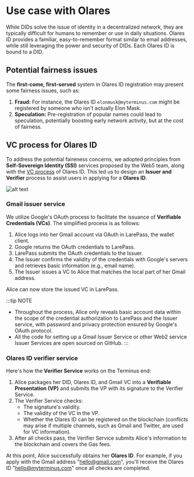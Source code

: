 # Use case with Olares

While DIDs solve the issue of identity in a decentralized network, they are typically difficult for humans to remember or use in daily situations. Olares ID provides a familiar, easy-to-remember format similar to email addresses, while still leveraging the power and security of DIDs. Each Olares ID is bound to a DID.

## Potential fairness issues

The **first-come, first-served** system in Olares ID registration may present some fairness issues, such as:

1. **Fraud:** For instance, the Olares ID `elonmusk@myterminus.com` might be registered by someone who isn't actually Elon Mask.
2. **Speculation:** Pre-registration of popular names could lead to speculation, potentially boosting early network activity, but at the cost of fairness.

## VC process for Olares ID 

To address the potential faireness concerns, we adopted principles from **Self-Sovereign Identity (SSI)** services proposed by the Web5 team, along with the [VC process](/manual/concepts/vc.md#verification-process) of Olares ID. This led us to design an **Issuer and Verifier** process to assist users in applying for a **Olares ID**.

![alt text](/images/developer/contribute/vc-process.jpeg)

### Gmail issuer service

We utilize Google's OAuth process to facilitate the issuance of **Verifiable Credentials (VCs)**. The simplified process is as follows:

1. Alice logs into her Gmail account via OAuth in LarePass, the wallet client. 
2. Google returns the OAuth credentials to LarePass.
3. LarePass submits the OAuth credentials to the Issuer.
4. The Issuer confirms the validity of the credentials with Google's servers and retrieves basic information (e.g., email name).
5. The Issuer issues a VC to Alice that matches the local part of her Gmail address.

Alice can now store the issued VC in LarePass.

:::tip NOTE
- Throughout the process, Alice only reveals basic account data within the scope of the credential authorization to LarePass and the Issuer service, with password and privacy protection ensured by Google's OAuth protocol.
- All the code for setting up a Gmail Issuer Service or other Web2 service Issuer Services are open sourced on GitHub.
:::

### Olares ID verifier service

Here's how the **Verifier Service** works on the Terminus end:

1. Alice packages her DID, Olares ID, and Gmail VC into a **Verifiable Presentation (VP)** and submits the VP with its signature to the Verifier Service.
2. The Verifier Service checks:
    - The signature's validity.
    - The validity of the VC in the VP.
    - Whether the Olares ID can be registered on the blockchain (conflicts may arise if multiple channels, such as Gmail and Twitter, are used for VC information).
3. After all checks pass, the Verifier Service submits Alice's information to the blockchain and covers the Gas fees.

At this point, Alice successfully obtains her **Olares ID**. For example, if you apply with the Gmail address "hello@gmail.com", you'll receive the Olares ID "hello@myterminus.com" once all checks are completed.